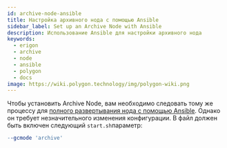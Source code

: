 ```yaml
---
id: archive-node-ansible
title: Настройка архивного нода с помощью Ansible
sidebar_label: Set up an Archive Node with Ansible
description: Использование Ansible для настройки архивного нода
keywords:
  - erigon
  - archive
  - node
  - ansible
  - polygon
  - docs
image: https://wiki.polygon.technology/img/polygon-wiki.png
---
```


Чтобы установить Archive Node, вам необходимо следовать тому же процессу для [<ins>полного развертывания нода с помощью Ansible</ins>](/docs/develop/network-details/full-node-deployment). Однако он требует незначительного изменения конфигурации. В файл должен быть включен следующий `start.sh`параметр:

```makefile
--gcmode 'archive'
```
